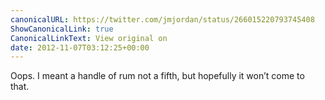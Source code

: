 ```yaml
---
canonicalURL: https://twitter.com/jmjordan/status/266015220793745408
ShowCanonicalLink: true
CanonicalLinkText: View original on
date: 2012-11-07T03:12:25+00:00
---
```

Oops. I meant a handle of rum not a fifth, but hopefully it won’t come to that.